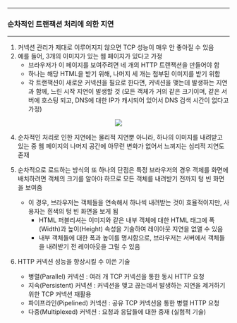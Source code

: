 -----
### 순차적인 트랜잭션 처리에 의한 지연
-----
1. 커넥션 관리가 제대로 이루어지지 않으면 TCP 성능이 매우 안 좋아질 수 있음
2. 예를 들어, 3개의 이미지가 있는 웹 페이지가 있다고 가정
   - 브라우저가 이 페이지를 보여주려면 네 개의 HTTP 트랜잭션을 만들어야 함
   - 하나는 해당 HTML을 받기 위해, 나머지 세 개는 첨부된 이미지를 받기 위함
   - 각 트랜잭션이 새로운 커넥션을 필요로 한다면, 커넥션을 맺는데 발생하는 지연과 함께, 느린 시작 지연이 발생할 것 (모든 객체가 거의 같은 크기이며, 같은 서버에 호스팅 되고, DNS에 대한 IP가 캐시되어 있어서 DNS 검색 시간이 없다고 가정)
<div align="center">
<img src="https://github.com/user-attachments/assets/67330662-c38b-493d-aae7-f08ce9e056e5">
</div>

4. 순차적인 처리로 인한 지연에는 물리적 지연뿐 아니라, 하나의 이미지를 내려받고 있는 중 웹 페이지의 나머지 공간에 아무런 변화가 없어서 느껴지는 심리적 지연도 존재
5. 순차적으로 로드하는 방식의 또 하나의 단점은 특정 브라우저의 경우 객체를 화면에 배치하려면 객체의 크기를 알아야 하므로 모든 객체를 내려받기 전까지 텅 빈 화면을 보여줌
   - 이 경우, 브라우저는 객체들을 연속해서 하나씩 내려받는 것이 효율적이지만, 사용자는 흰색의 텅 빈 화면을 보게 됨
     + HTML 퍼블리셔는 이미지와 같은 내부 객체에 대한 HTML 태그에 폭(Width)과 높이(Height) 속성을 기술하여 레이아웃 지연을 없앨 수 있음
     + 내부 객체들에 대한 폭과 높이를 명시함으로, 브라우저는 서버에서 객체들을 내려받기 전 레이아웃을 그릴 수 있음

6. HTTP 커넥션 성능을 향상시킬 수 이쓴 기술
   - 병렬(Parallel) 커넥션 : 여러 개 TCP 커넥션을 통한 동시 HTTP 요청
   - 지속(Persistent) 커넥션 : 커넥션을 맺고 끊는데서 발생하는 지연을 제거하기 위한 TCP 커넥션 재활용
   - 파이프라인(Pipelined) 커넥션 : 공유 TCP 커넥션을 통한 병렬 HTTP 요청
   - 다중(Multiplexed) 커넥션 : 요청과 응답들에 대한 중재 (실험적 기술)
